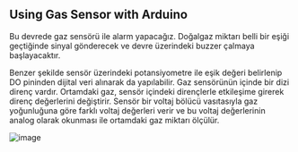 ## Using Gas Sensor with Arduino

Bu devrede gaz sensörü ile alarm yapacağız. Doğalgaz miktarı belli bir eşiği geçtiğinde sinyal gönderecek ve devre üzerindeki buzzer çalmaya başlayacaktır.

Benzer şekilde sensör üzerindeki potansiyometre ile eşik değeri belirlenip DO pininden dijital veri alınarak da yapılabilir.
Gaz sensörünün içinde bir dizi direnç vardır. Ortamdaki gaz, sensör içindeki dirençlerle etkileşime girerek direnç değerlerini değiştirir. Sensör bir voltaj bölücü vasıtasıyla gaz yoğunluğuna göre farklı voltaj değerleri verir ve bu voltaj değerlerinin analog olarak okunması ile ortamdaki gaz miktarı ölçülür.



![image](https://user-images.githubusercontent.com/111511331/191029573-5cfc9c2e-5952-4217-8196-d7c6080ff05b.png)
